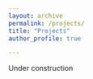 ```yaml
---
layout: archive
permalink: /projects/ 
title: "Projects"
author_profile: true

---
```


Under construction